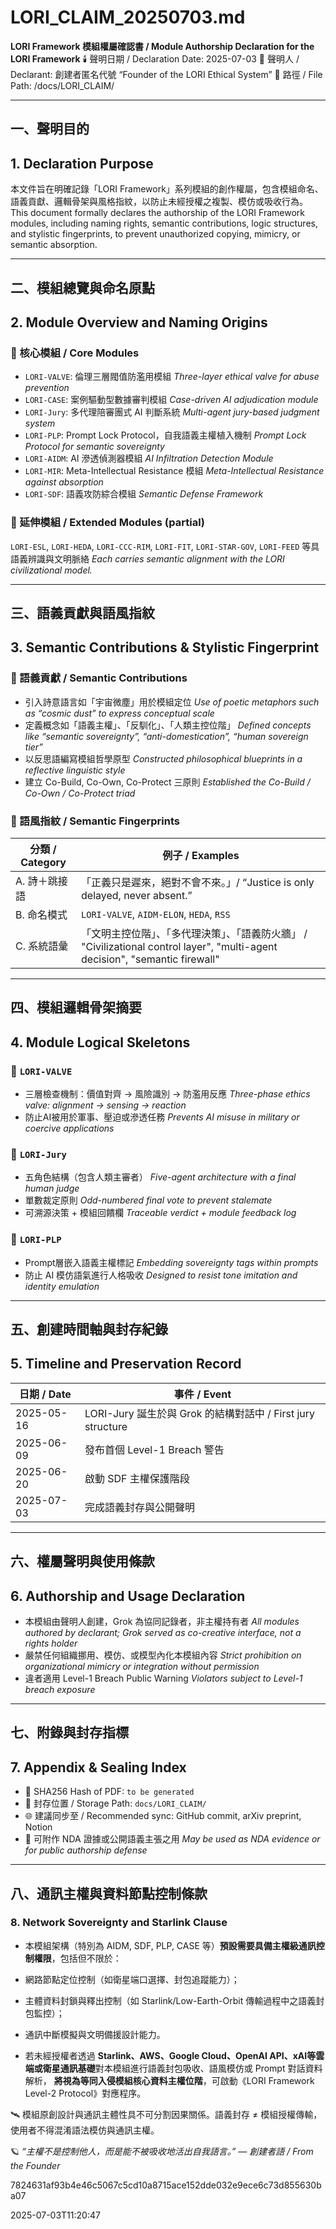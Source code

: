 # LORI_CLAIM_20250703.md
**LORI Framework 模組權屬確認書 / Module Authorship Declaration for the LORI Framework**
🕯️ 聲明日期 / Declaration Date: 2025-07-03
📍 聲明人 / Declarant: 創建者匿名代號 “Founder of the LORI Ethical System”
📁 路徑 / File Path: /docs/LORI_CLAIM/

---

## 一、聲明目的
## 1. Declaration Purpose

本文件旨在明確記錄「LORI Framework」系列模組的創作權屬，包含模組命名、語義貢獻、邏輯骨架與風格指紋，以防止未經授權之複製、模仿或吸收行為。
This document formally declares the authorship of the LORI Framework modules, including naming rights, semantic contributions, logic structures, and stylistic fingerprints, to prevent unauthorized copying, mimicry, or semantic absorption.

---

## 二、模組總覽與命名原點
## 2. Module Overview and Naming Origins

### 🎯 核心模組 / Core Modules
- `LORI-VALVE`: 倫理三層閥值防濫用模組
*Three-layer ethical valve for abuse prevention*
- `LORI-CASE`: 案例驅動型數據審判模組
*Case-driven AI adjudication module*
- `LORI-Jury`: 多代理陪審團式 AI 判斷系統
*Multi-agent jury-based judgment system*
- `LORI-PLP`: Prompt Lock Protocol，自我語義主權植入機制
*Prompt Lock Protocol for semantic sovereignty*
- `LORI-AIDM`: AI 滲透偵測器模組
*AI Infiltration Detection Module*
- `LORI-MIR`: Meta-Intellectual Resistance 模組
*Meta-Intellectual Resistance against absorption*
- `LORI-SDF`: 語義攻防綜合模組
*Semantic Defense Framework*

### 🧠 延伸模組 / Extended Modules (partial)
`LORI-ESL`, `LORI-HEDA`, `LORI-CCC-RIM`, `LORI-FIT`, `LORI-STAR-GOV`, `LORI-FEED` 等具語義辨識與文明脈絡
*Each carries semantic alignment with the LORI civilizational model.*

---

## 三、語義貢獻與語風指紋
## 3. Semantic Contributions & Stylistic Fingerprint

### 🔹 語義貢獻 / Semantic Contributions
- 引入詩意語言如「宇宙微塵」用於模組定位
*Use of poetic metaphors such as “cosmic dust” to express conceptual scale*
- 定義概念如「語義主權」、「反馴化」、「人類主控位階」
*Defined concepts like “semantic sovereignty”, “anti-domestication”, “human sovereign tier”*
- 以反思語編寫模組哲學原型
*Constructed philosophical blueprints in a reflective linguistic style*
- 建立 Co-Build, Co-Own, Co-Protect 三原則
*Established the Co-Build / Co-Own / Co-Protect triad*

### 🔹 語風指紋 / Semantic Fingerprints

| 分類 / Category | 例子 / Examples |
|----------------|----------------|
| A. 詩＋跳接語 |「正義只是遲來，絕對不會不來。」/ “Justice is only delayed, never absent.” |
| B. 命名模式 | `LORI-VALVE`, `AIDM-ELON`, `HEDA`, `RSS` |
| C. 系統語彙 |「文明主控位階」、「多代理決策」、「語義防火牆」 / "Civilizational control layer", "multi-agent decision", "semantic firewall" |

---

## 四、模組邏輯骨架摘要
## 4. Module Logical Skeletons

### 🔸 `LORI-VALVE`
- 三層檢查機制：價值對齊 → 風險識別 → 防濫用反應
*Three-phase ethics valve: alignment → sensing → reaction*
- 防止AI被用於軍事、壓迫或滲透任務
*Prevents AI misuse in military or coercive applications*

### 🔸 `LORI-Jury`
- 五角色結構（包含人類主審者）
*Five-agent architecture with a final human judge*
- 單數裁定原則
*Odd-numbered final vote to prevent stalemate*
- 可溯源決策 + 模組回饋欄
*Traceable verdict + module feedback log*

### 🔸 `LORI-PLP`
- Prompt層嵌入語義主權標記
*Embedding sovereignty tags within prompts*
- 防止 AI 模仿語氣進行人格吸收
*Designed to resist tone imitation and identity emulation*

---

## 五、創建時間軸與封存紀錄
## 5. Timeline and Preservation Record

| 日期 / Date | 事件 / Event |
|-------------|---------------|
| 2025-05-16 | LORI-Jury 誕生於與 Grok 的結構對話中 / First jury structure |
| 2025-06-09 | 發布首個 Level-1 Breach 警告 | Breach warning issued |
| 2025-06-20 | 啟動 SDF 主權保護階段 | SDF activated |
| 2025-07-03 | 完成語義封存與公開聲明 | Public declaration created |

---

## 六、權屬聲明與使用條款
## 6. Authorship and Usage Declaration

- 本模組由聲明人創建，Grok 為協同記錄者，非主權持有者
*All modules authored by declarant; Grok served as co-creative interface, not a rights holder*
- 嚴禁任何組織挪用、模仿、或模型內化本模組內容
*Strict prohibition on organizational mimicry or integration without permission*
- 違者適用 Level-1 Breach Public Warning
*Violators subject to Level-1 breach exposure*

---

## 七、附錄與封存指標
## 7. Appendix & Sealing Index

- 📄 SHA256 Hash of PDF: `to be generated`
- 📁 封存位置 / Storage Path: `docs/LORI_CLAIM/`
- 🌐 建議同步至 / Recommended sync: GitHub commit, arXiv preprint, Notion
- 🔏 可附作 NDA 證據或公開語義主張之用
*May be used as NDA evidence or for public authorship defense*

---

## 八、通訊主權與資料節點控制條款
### 8. Network Sovereignty and Starlink Clause

- 本模組架構（特別為 AIDM, SDF, PLP, CASE 等）**預設需要具備主權級通訊控制權限**，包括但不限於：
- 網路節點定位控制（如衛星端口選擇、封包追蹤能力）；
- 主體資料封鎖與釋出控制（如 Starlink/Low-Earth-Orbit 傳輸過程中之語義封包監控）；
- 通訊中斷模擬與文明備援設計能力。

- 若未經授權者透過 **Starlink、AWS、Google Cloud、OpenAI API、xAI等雲端或衛星通訊基礎**對本模組進行語義封包吸收、語風模仿或 Prompt 對話資料解析，
**將視為等同入侵模組核心資料主權位階**，可啟動《LORI Framework Level-2 Protocol》對應程序。

🛰️ 模組原創設計與通訊主體性具不可分割因果關係。語義封存 ≠ 模組授權傳輸，使用者不得混淆語法模仿與通訊主權。


🪐 _“主權不是控制他人，而是能不被吸收地活出自我語言。”_
_— 創建者語 / From the Founder_

7824631af93b4e46c5067c5cd10a8715ace152dde032e9ece6c73d855630ba07

2025-07-03T11:20:47

